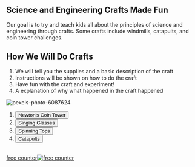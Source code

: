 ## Science and Engineering Crafts Made Fun

Our goal is to try and teach kids all about the principles of science and engineering through crafts. Some crafts include windmills, catapults, and coin tower challenges.

## How We Will Do Crafts
1. We will tell you the supplies and a basic description of the craft
2. Instructions will be shown on how to do the craft
3. Have fun with the craft and experiment!
4. A explanation of why what happened in the craft happened

![pexels-photo-6087624](https://user-images.githubusercontent.com/107948334/174912050-2effde26-a084-47cf-8b02-c44997e6111f.jpg)

1. <button type="button">Newton's Coin Tower</button>
2. <button type="button">Singing Glasses</button>
3. <button type="button">Spinning Tops</button>
4. <button type="button">Catapults</button>

<div id="sfcjq5d84cm53l1yf7mdenms9jjzn5uslah"></div>
<script type="text/javascript" src="https://counter9.stat.ovh/private/counter.js?c=jq5d84cm53l1yf7mdenms9jjzn5uslah&down=async" async></script>
<br><a href="https://www.freecounterstat.com">free counter</a><noscript><a href="https://www.freecounterstat.com" title="free counter"><img src="https://counter9.stat.ovh/private/freecounterstat.php?c=jq5d84cm53l1yf7mdenms9jjzn5uslah" border="0" title="free counter" alt="free counter"></a></noscript>


